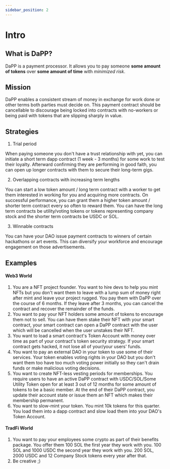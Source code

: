 ```yaml
---
sidebar_position: 2
---
```


# Intro

## What is DaPP?

DaPP is a payment processor. It allows you to pay someone **some amount of tokens** over **some amount of time** with _minimized risk_.

## Mission

DaPP enables a consistent stream of money in exchange for work done or other terms both parties must decide on. This payment contract should be cancellable to discourage being locked into contracts with no-workers or being paid with tokens that are slipping sharply in value.

## Strategies

1. Trial period

When paying someone you don't have a trust relationship with yet, you can initiate a short term dapp contract (1 week - 3 months) for some work to test their loyalty. Afterward confirming they are performing in good faith, you can open up longer contracts with them to secure their long-term gigs.

2. Overlapping contracts with increasing term lengths

You can start a low token amount / long term contract with a worker to get them interested in working for you and acquiring more contracts. On successful performance, you can grant them a higher token amount / shorter term contract every so often to reward them. You can have the long term contracts be utility/voting tokens or tokens representing company stock and the shorter term contracts be USDC or SOL.

3. Winnable contracts

You can have your DAO issue payment contracts to winners of certain hackathons or art events. This can diversify your workforce and encourage engagement on those advertisements.

## Examples

#### Web3 World

1. You are a NFT project founder. You want to hire devs to help you mint NFTs but you don't want them to leave with a lump sum of money right after mint and leave your project rugged. You pay them with DaPP over the course of 6 months. If they leave after 3 months, you can cancel the contract and recover the remainder of the funds.
2. You want to pay your NFT holders some amount of tokens to encourage them not to sell. You can have them stake their NFT with your smart contract, your smart contract can open a DaPP contract with the user which will be cancelled when the user unstakes their NFT.
3. You want to load a smart contract's Token Account with money over time as part of your contract's token security strategy. If your smart contract gets hacked, it not lose all of your/your users' funds.
4. You want to pay an external DAO in your token to use some of their services. Your token enables voting rights in your DAO but you don't want them too have too much voting power initially so they can't drain funds or make malicious voting decisions.
5. You want to create NFT-less vesting periods for memberships. You require users to have an active DaPP contract with USDC/SOL/Some Utility Token open for at least 3 out of 12 months for some amount of tokens to be a basic member. At the end of their DaPP contract, you update their account state or issue them an NFT which makes their membership permanent.
6. You want to slow-mint your token. You mint 10k tokens for this quarter. You load them into a dapp contract and slow load them into your DAO's Token Account.

#### TradFi World

1. You want to pay your employees some crypto as part of their benefits package. You offer them 100 SOL the first year they work with you. 100 SOL and 1000 USDC the second year they work with you. 200 SOL, 2000 USDC and 12 Company Stock tokens every year after that.
2. Be creative ;)
